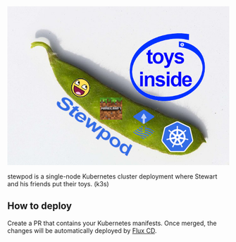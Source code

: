<p align="center"><img src="https://github.com/stewartpark/stewpod/raw/master/misc/stewpod.png" alt="Stewpod" /></p>

stewpod is a single-node Kubernetes cluster deployment where Stewart and his friends put their toys. (k3s)

## How to deploy

Create a PR that contains your Kubernetes manifests. Once merged, the changes will be automatically deployed by [Flux CD](https://github.com/fluxcd/flux).
